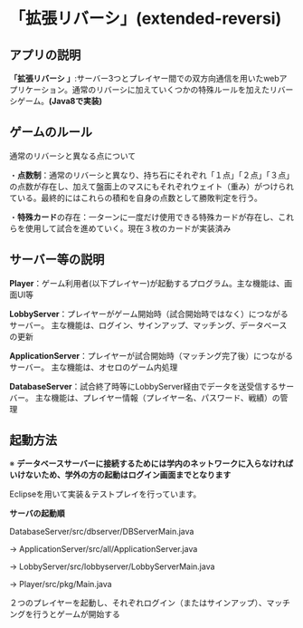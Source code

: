 # 「拡張リバーシ」(extended-reversi)
## アプリの説明
**「拡張リバーシ 」**:サーバー3つとプレイヤー間での双方向通信を用いたwebアプリケーション。通常のリバーシに加えていくつかの特殊ルールを加えたリバーシゲーム。**(Java8で実装)**
## ゲームのルール
通常のリバーシと異なる点について

・**点数制**：通常のリバーシと異なり、持ち石にそれぞれ「１点」「２点」「３点」の点数が存在し、加えて盤面上のマスにもそれぞれウェイト（重み）がつけられている。最終的にはこれらの積和を自身の点数として勝敗判定を行う。

・**特殊カード**の存在：一ターンに一度だけ使用できる特殊カードが存在し、これらを使用して試合を進めていく。現在３枚のカードが実装済み
## サーバー等の説明
**Player**：ゲーム利用者(以下プレイヤー)が起動するプログラム。主な機能は、画面UI等

**LobbyServer**：プレイヤーがゲーム開始時（試合開始時ではなく）につながるサーバー。
主な機能は、ログイン、サインアップ、マッチング、データベースの更新

**ApplicationServer**：プレイヤーが試合開始時（マッチング完了後）につながるサーバー。
主な機能は、オセロのゲーム内処理

**DatabaseServer**：試合終了時等にLobbyServer経由でデータを送受信するサーバー。
主な機能は、プレイヤー情報（プレイヤー名、パスワード、戦績）の管理

## 起動方法
※ **データベースサーバーに接続するためには学内のネットワークに入らなければいけないため、学外の方の起動はログイン画面までとなります**

Eclipseを用いて実装＆テストプレイを行っています。


**サーバの起動順**
  
  DatabaseServer/src/dbserver/DBServerMain.java
  
  -> ApplicationServer/src/all/ApplicationServer.java
  
  -> LobbyServer/src/lobbyserver/LobbyServerMain.java
  
  -> Player/src/pkg/Main.java

２つのプレイヤーを起動し、それぞれログイン（またはサインアップ）、マッチングを行うとゲームが開始する
